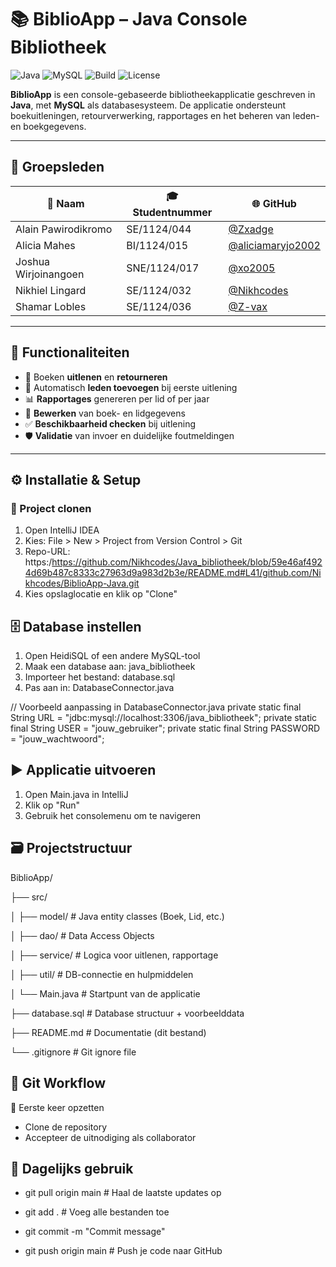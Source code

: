 # 📚 BiblioApp – Java Console Bibliotheek

![Java](https://img.shields.io/badge/Java-17-red?logo=java)
![MySQL](https://img.shields.io/badge/MySQL-HeidiSQL-blue)
![Build](https://img.shields.io/badge/build-passing-brightgreen)
![License](https://img.shields.io/badge/license-Unasat-darkorange)


**BiblioApp** is een console-gebaseerde bibliotheekapplicatie geschreven in **Java**, met **MySQL** als databasesysteem. De applicatie ondersteunt boekuitleningen, retourverwerking, rapportages en het beheren van leden- en boekgegevens.

---

## 👥 Groepsleden

| 👤 Naam                | 🎓 Studentnummer | 🌐 GitHub                            |
|------------------------|------------------|--------------------------------------|
| Alain Pawirodikromo    | SE/1124/044      | [@Zxadge](https://github.com/Zxadge) |
| Alicia Mahes           | BI/1124/015      | [@aliciamaryjo2002](https://github.com/aliciamaryjo2002) |
| Joshua Wirjoinangoen   | SNE/1124/017     | [@xo2005](https://github.com/xo2005) |
| Nikhiel Lingard        | SE/1124/032      | [@Nikhcodes](https://github.com/Nikhcodes) |
| Shamar Lobles          | SE/1124/036      | [@Z-vax](https://github.com/Z-vax) |

---

## 🚀 Functionaliteiten

- 📖 Boeken **uitlenen** en **retourneren**
- 👥 Automatisch **leden toevoegen** bij eerste uitlening
- 📊 **Rapportages** genereren per lid of per jaar
- 📝 **Bewerken** van boek- en lidgegevens
- ✅ **Beschikbaarheid checken** bij uitlening
- 🛡️ **Validatie** van invoer en duidelijke foutmeldingen

---

## ⚙️ Installatie & Setup

### 📁 Project clonen
1. Open IntelliJ IDEA
2. Kies: File > New > Project from Version Control > Git
3. Repo-URL: https:/https://github.com/Nikhcodes/Java_bibliotheek/blob/59e46af4924d69b487c8333c27963d9a983d2b3e/README.md#L41/github.com/Nikhcodes/BiblioApp-Java.git
4. Kies opslaglocatie en klik op "Clone"

## 🗄️ Database instellen
1. Open HeidiSQL of een andere MySQL-tool
2. Maak een database aan: java_bibliotheek
3. Importeer het bestand: database.sql
4. Pas aan in: DatabaseConnector.java

// Voorbeeld aanpassing in DatabaseConnector.java
private static final String URL = "jdbc:mysql://localhost:3306/java_bibliotheek";
private static final String USER = "jouw_gebruiker";
private static final String PASSWORD = "jouw_wachtwoord";

## ▶️ Applicatie uitvoeren
1. Open Main.java in IntelliJ
2. Klik op "Run"
3. Gebruik het consolemenu om te navigeren

## 🗃️ Projectstructuur
BiblioApp/
   
├── src/

│   ├── model/         # Java entity classes (Boek, Lid, etc.)

│   ├── dao/           # Data Access Objects

│   ├── service/       # Logica voor uitlenen, rapportage

│   ├── util/          # DB-connectie en hulpmiddelen

│   └── Main.java      # Startpunt van de applicatie

├── database.sql       # Database structuur + voorbeelddata

├── README.md          # Documentatie (dit bestand)

└── .gitignore         # Git ignore file

## 🔁 Git Workflow
🧰 Eerste keer opzetten
- Clone de repository
- Accepteer de uitnodiging als collaborator

## 📅 Dagelijks gebruik
- git pull origin main         # Haal de laatste updates op
<voeg je wijzigingen toe>

- git add .                    # Voeg alle bestanden toe

- git commit -m "Commit message"

- git push origin main         # Push je code naar GitHub
